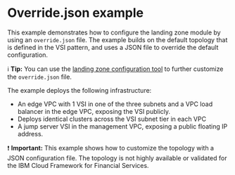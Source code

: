 # Override.json example

This example demonstrates how to configure the landing zone module by using an `override.json` file. The example builds on the default topology that is defined in the VSI pattern, and uses a JSON file to override the default configuration.

:information_source: **Tip:** You can use the [landing zone configuration tool](https://terraform-ibm-modules.github.io/landing-zone-config-tool/#/home) to further customize the `override.json` file.

The example deploys the following infrastructure:

- An edge VPC with 1 VSI in one of the three subnets and a VPC load balancer in the edge VPC, exposing the VSI publicly.
- Deploys identical clusters across the VSI subnet tier in each VPC
- A jump server VSI in the management VPC, exposing a public floating IP address.

:exclamation: **Important:** This example shows how to customize the topology with a JSON configuration file. The topology is not highly available or validated for the IBM Cloud Framework for Financial Services.
